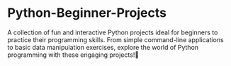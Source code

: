 # Python-Beginner-Projects
A collection of fun and interactive Python projects ideal for beginners to practice their programming skills. From simple command-line applications to basic data manipulation exercises, explore the world of Python programming with these engaging projects!👾
